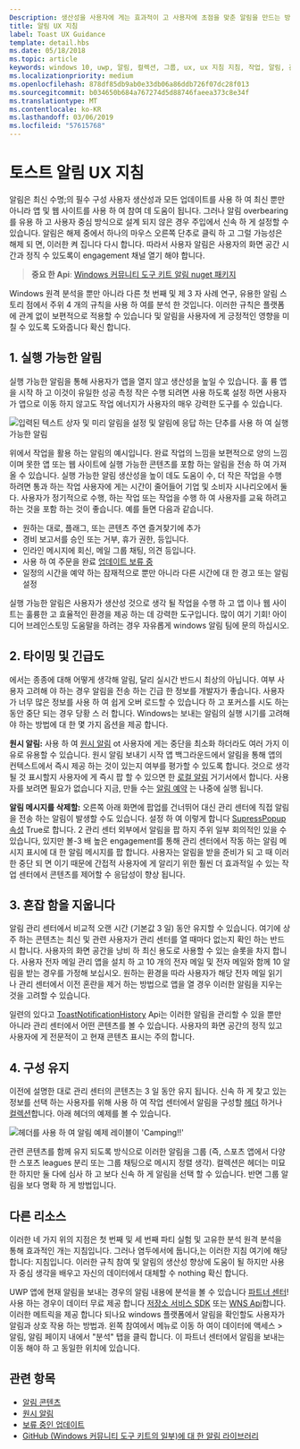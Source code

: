 ```yaml
---
Description: 생산성을 사용자에 게는 효과적이 고 사용자에 초점을 맞춘 알림을 만드는 방법에 알아봅니다.
title: 알림 UX 지침
label: Toast UX Guidance
template: detail.hbs
ms.date: 05/18/2018
ms.topic: article
keywords: windows 10, uwp, 알림, 컬렉션, 그룹, ux, ux 지침 지침, 작업, 알림, 관리 센터, noninterruptive, 효과적인 알림, 비침입적 알림, 실행 가능한, 관리, 구성
ms.localizationpriority: medium
ms.openlocfilehash: 878df85db9ab0e33db06a86ddb726f07dc28f013
ms.sourcegitcommit: b034650b684a767274d5d88746faeea373c8e34f
ms.translationtype: MT
ms.contentlocale: ko-KR
ms.lasthandoff: 03/06/2019
ms.locfileid: "57615768"
---
```

# <a name="toast-notification-ux-guidance"></a>토스트 알림 UX 지침
알림은 최신 수명;의 필수 구성 사용자 생산성과 모든 업데이트를 사용 하 여 최신 뿐만 아니라 앱 및 웹 사이트를 사용 하 여 참여 데 도움이 됩니다. 그러나 알림 overbearing를 유용 하 고 사용자 중심 방식으로 설계 되지 않은 경우 주입에서 신속 하 게 설정할 수 있습니다. 알림은 해제 중에서 하나의 마우스 오른쪽 단추로 클릭 하 고 그럴 가능성은 해제 되 면, 이러한 켜 집니다 다시 합니다.  따라서 사용자 알림은 사용자의 화면 공간 시간과 정직 수 있도록이 engagement 채널 열기 해야 합니다.

> **중요 한 Api**: [Windows 커뮤니티 도구 키트 알림 nuget 패키지](https://www.nuget.org/packages/Microsoft.Toolkit.Uwp.Notifications/)

Windows 원격 분석을 뿐만 아니라 다른 첫 번째 및 제 3 자 사례 연구, 유용한 알림 스토리 점에서 주위 4 개의 규칙을 사용 하 여를 분석 한 것입니다.  이러한 규칙은 플랫폼에 관계 없이 보편적으로 적용할 수 있습니다 및 알림을 사용자에 게 긍정적인 영향을 미칠 수 있도록 도와줍니다 확신 합니다.

## <a name="1-actionable-notifications"></a>1. 실행 가능한 알림
실행 가능한 알림을 통해 사용자가 앱을 열지 않고 생산성을 높일 수 있습니다.  훌 륭 앱을 시작 하 고 이것이 유일한 성공 측정 작은 수행 되려면 사용 하도록 설정 하면 사용자가 앱으로 이동 하지 않고도 작업 에너지가 사용자의 매우 강력한 도구를 수 있습니다.

![입력된 텍스트 상자 및 미리 알림을 설정 및 알림에 응답 하는 단추를 사용 하 여 실행 가능한 알림](images/actionable-notification-example01.png)

위에서 작업을 활용 하는 알림의 예시입니다. 완료 작업의 느낌을 보편적으로 양의 느낌 이며 못한 앱 또는 웹 사이트에 실행 가능한 콘텐츠를 포함 하는 알림을 전송 하 여 가져올 수 있습니다. 실행 가능한 알림 생산성을 높이 데도 도움이 수, 더 작은 작업을 수행 하려면 통과 하는 작업 사용자에 게는 시간이 줄어들어 기업 및 소비자 시나리오에서 둘 다. 사용자가 정기적으로 수행, 하는 작업 또는 작업을 수행 하 여 사용자를 교육 하려고 하는 것을 포함 하는 것이 좋습니다.  예를 들면 다음과 같습니다.
* 원하는 대로, 플래그, 또는 콘텐츠 주연 즐겨찾기에 추가
* 경비 보고서를 승인 또는 거부, 휴가 권한, 등입니다.
* 인라인 메시지에 회신, 메일 그룹 채팅, 의견 등입니다.
* 사용 하 여 주문을 완료 [업데이트 보류 중](toast-pending-update.md)
* 일정의 시간을 예약 하는 잠재적으로 뿐만 아니라 다른 시간에 대 한 경고 또는 알림 설정

실행 가능한 알림은 사용자가 생산성 것으로 생각 될 작업을 수행 하 고 앱 이나 웹 사이트는 훌륭한 고 효율적인 환경을 제공 하는 데 강력한 도구입니다.  많이 여기 기회! 아이디어 브레인스토밍 도움말을 하려는 경우 자유롭게 windows 알림 팀에 문의 하십시오.

## <a name="2-timing-and-urgency"></a>2. 타이밍 및 긴급도
에서는 종종에 대해 어떻게 생각해 알림, 달리 실시간 반드시 최상의 아닙니다. 여부 사용자 고려해 야 하는 경우 알림을 전송 하는 긴급 한 정보를 개발자가 좋습니다. 사용자가 너무 많은 정보를 사용 하 여 쉽게 오버 로드할 수 있습니다 하 고 포커스를 시도 하는 동안 중단 되는 경우 당황 스 러 합니다. Windows는 보내는 알림의 실행 시기를 고려해 야 하는 방법에 대 한 몇 가지 옵션을 제공 합니다.

**원시 알림:** 사용 하 여 [원시 알림](raw-notification-overview.md) ot 사용자에 게는 중단을 최소화 하더라도 여러 가지 이유로 유용할 수 있습니다.  원시 알림 보내기 시작 앱 백그라운드에서 알림을 통해 앱의 컨텍스트에서 즉시 제공 하는 것이 있는지 여부를 평가할 수 있도록 합니다. 것으로 생각 될 것 표시할지 사용자에 게 즉시 팝 할 수 있으면 한 [로컬 알림](send-local-toast.md) 거기서에서 합니다.  사용자를 보려면 필요가 없습니다 지금, 만들 수는 [알림 예약](https://blogs.msdn.microsoft.com/tiles_and_toasts/2016/09/30/quickstart-sending-an-alarm-in-windows-10/) 는 나중에 실행 됩니다.


**알림 메시지를 삭제할:** 오른쪽 아래 화면에 팝업를 건너뛰어 대신 관리 센터에 직접 알림을 전송 하는 알림이 발생할 수도 있습니다. 설정 하 여 이렇게 합니다 [SupressPopup 속성](https://docs.microsoft.com/en-us/uwp/api/windows.ui.notifications.toastnotification.suppresspopup) True로 합니다. 2 관리 센터 외부에서 알림을 팝 하지 주위 일부 회의적인 있을 수 있습니다, 있지만 볼-3 배 높은 engagement를 통해 관리 센터에서 작동 하는 알림 메시지 표시에 대 한 알림 메시지를 팝 합니다.  사용자는 알림을 받을 준비가 되 고 때 이러한 중단 되 면 이기 때문에 간접적 사용자에 게 알리기 위한 훨씬 더 효과적일 수 있는 작업 센터에서 콘텐츠를 제어할 수 응답성이 향상 됩니다.

## <a name="3-clear-out-the-clutter"></a>3. 혼잡 함을 지웁니다
알림 관리 센터에서 비교적 오랜 시간 (기본값 3 일) 동안 유지할 수 있습니다.  여기에 상주 하는 콘텐츠는 최신 및 관련 사용자가 관리 센터를 열 때마다 없는지 확인 하는 반드시 합니다. 사용자의 화면 공간을 낭비 하 최신 용도로 사용할 수 있는 슬롯을 차지 합니다.  사용자 전자 메일 관리 앱을 설치 하 고 10 개의 전자 메일 및 전자 메일와 함께 10 알림을 받는 경우를 가정해 보십시오.  원하는 환경을 따라 사용자가 해당 전자 메일 읽기 나 관리 센터에서 이전 혼란을 제거 하는 방법으로 앱을 열 경우 이러한 알림을 지우는 것을 고려할 수 있습니다.

일련의 있다고 [ToastNotificationHistory](https://docs.microsoft.com/en-us/uwp/api/windows.ui.notifications.toastnotificationhistory) Api는 이러한 알림을 관리할 수 있을 뿐만 아니라 관리 센터에서 어떤 콘텐츠를 볼 수 있습니다. 사용자의 화면 공간의 정직 있고 사용자에 게 전문적이 고 현재 콘텐츠 표시는 주의 합니다.

## <a name="4-keeping-organized"></a>4. 구성 유지
이전에 설명한 대로 관리 센터의 콘텐츠는 3 일 동안 유지 됩니다.  신속 하 게 찾고 있는 정보를 선택 하는 사용자를 위해 사용 하 여 작업 센터에서 알림을 구성할 [헤더](https://docs.microsoft.com/en-us/windows/uwp/design/shell/tiles-and-notifications/toast-headers) 하거나 [컬렉션](https://docs.microsoft.com/en-us/uwp/api/windows.ui.notifications.toastcollection)합니다. 아래 헤더의 예제를 볼 수 있습니다.

![헤더를 사용 하 여 알림 예제 레이블이 'Camping!!'](images/toast-headers-action-center.png)

관련 콘텐츠를 함께 유지 되도록 방식으로 이러한 알림을 그룹 (즉, 스포츠 앱에서 다양 한 스포츠 leagues 분리 또는 그룹 채팅으로 메시지 정렬 생각). 컬렉션은 헤더는 미묘한 하지만 둘 다에 심사 하 고 보다 신속 하 게 알림을 선택 할 수 있습니다. 반면 그룹 알림을 보다 명확 하 게 방법입니다.

## <a name="other-resources"></a>다른 리소스
이러한 네 가지 위의 지점은 첫 번째 및 세 번째 파티 실험 및 고유한 분석 원격 분석을 통해 효과적인 개는 지침입니다. 그러나 염두에서에 둡니다,는 이러한 지침 여기에 해당 합니다: 지침입니다.  이러한 규칙 참여 및 알림의 생산성 향상에 도움이 될 하지만 사용자 중심 생각을 배우고 자신의 데이터에서 대체할 수 nothing 확신 합니다.  

UWP 앱에 현재 알림을 보내는 경우의 알림 내용에 분석을 볼 수 있습니다 [파트너 센터](https://partner.microsoft.com/dashboard)! 사용 하는 경우이 데이터 무료 제공 합니다 [저장소 서비스 SDK](https://marketplace.visualstudio.com/items?itemName=AdMediator.MicrosoftStoreServicesSDK) 또는 [WNS Api](https://docs.microsoft.com/en-us/windows/uwp/design/shell/tiles-and-notifications/windows-push-notification-services--wns--overview)합니다. 이러한 메트릭을 제공 합니다 되나요 windows 플랫폼에서 알림을 확인할도 사용자가 알림과 상호 작용 하는 방법과. 왼쪽 참여에서 메뉴로 이동 하 여이 데이터에 액세스 > 알림, 알림 페이지 내에서 "분석" 탭을 클릭 합니다.  이 파트너 센터에서 알림을 보내는 이동 해야 하 고 동일한 위치에 있습니다.

## <a name="related-topics"></a>관련 항목

* [알림 콘텐츠](adaptive-interactive-toasts.md)
* [원시 알림](raw-notification-overview.md)
* [보류 중인 업데이트](toast-pending-update.md)
* [GitHub (Windows 커뮤니티 도구 키트의 일부)에 대 한 알림 라이브러리](https://github.com/Microsoft/UWPCommunityToolkit/tree/master/Microsoft.Toolkit.Uwp.Notifications)
